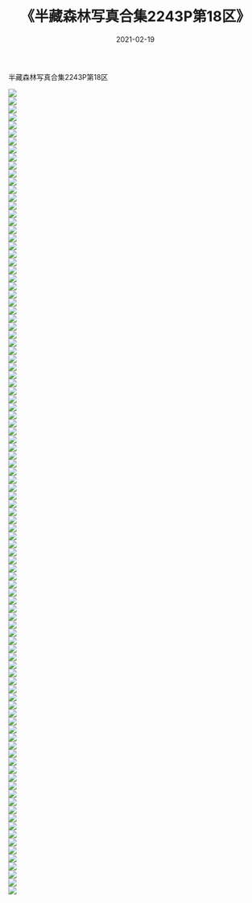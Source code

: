 ﻿---
layout: post
title:  《半藏森林写真合集2243P第18区》
date:   2021-02-19
img: http://img.660000.xyz/Sharelink/唯美/半藏森林写真合集2243P/半藏森林写真合集2243P第18区/000.jpg
categories: [美女, 清纯, 唯美]
---

半藏森林写真合集2243P第18区

  ![](http://img.660000.xyz/Sharelink/唯美/半藏森林写真合集2243P/半藏森林写真合集2243P第18区/001.jpg) <br> ![](http://img.660000.xyz/Sharelink/唯美/半藏森林写真合集2243P/半藏森林写真合集2243P第18区/002.jpg) <br> ![](http://img.660000.xyz/Sharelink/唯美/半藏森林写真合集2243P/半藏森林写真合集2243P第18区/003.jpg) <br> ![](http://img.660000.xyz/Sharelink/唯美/半藏森林写真合集2243P/半藏森林写真合集2243P第18区/004.jpg) <br> ![](http://img.660000.xyz/Sharelink/唯美/半藏森林写真合集2243P/半藏森林写真合集2243P第18区/005.jpg) <br> ![](http://img.660000.xyz/Sharelink/唯美/半藏森林写真合集2243P/半藏森林写真合集2243P第18区/006.jpg) <br> ![](http://img.660000.xyz/Sharelink/唯美/半藏森林写真合集2243P/半藏森林写真合集2243P第18区/007.jpg) <br> ![](http://img.660000.xyz/Sharelink/唯美/半藏森林写真合集2243P/半藏森林写真合集2243P第18区/008.jpg) <br> ![](http://img.660000.xyz/Sharelink/唯美/半藏森林写真合集2243P/半藏森林写真合集2243P第18区/009.jpg) <br> ![](http://img.660000.xyz/Sharelink/唯美/半藏森林写真合集2243P/半藏森林写真合集2243P第18区/010.jpg) <br> ![](http://img.660000.xyz/Sharelink/唯美/半藏森林写真合集2243P/半藏森林写真合集2243P第18区/011.jpg) <br> ![](http://img.660000.xyz/Sharelink/唯美/半藏森林写真合集2243P/半藏森林写真合集2243P第18区/012.jpg) <br> ![](http://img.660000.xyz/Sharelink/唯美/半藏森林写真合集2243P/半藏森林写真合集2243P第18区/013.jpg) <br> ![](http://img.660000.xyz/Sharelink/唯美/半藏森林写真合集2243P/半藏森林写真合集2243P第18区/014.jpg) <br> ![](http://img.660000.xyz/Sharelink/唯美/半藏森林写真合集2243P/半藏森林写真合集2243P第18区/015.jpg) <br> ![](http://img.660000.xyz/Sharelink/唯美/半藏森林写真合集2243P/半藏森林写真合集2243P第18区/016.jpg) <br> ![](http://img.660000.xyz/Sharelink/唯美/半藏森林写真合集2243P/半藏森林写真合集2243P第18区/017.jpg) <br> ![](http://img.660000.xyz/Sharelink/唯美/半藏森林写真合集2243P/半藏森林写真合集2243P第18区/018.jpg) <br> ![](http://img.660000.xyz/Sharelink/唯美/半藏森林写真合集2243P/半藏森林写真合集2243P第18区/019.jpg) <br> ![](http://img.660000.xyz/Sharelink/唯美/半藏森林写真合集2243P/半藏森林写真合集2243P第18区/020.jpg) <br> ![](http://img.660000.xyz/Sharelink/唯美/半藏森林写真合集2243P/半藏森林写真合集2243P第18区/021.jpg) <br> ![](http://img.660000.xyz/Sharelink/唯美/半藏森林写真合集2243P/半藏森林写真合集2243P第18区/022.jpg) <br> ![](http://img.660000.xyz/Sharelink/唯美/半藏森林写真合集2243P/半藏森林写真合集2243P第18区/023.jpg) <br> ![](http://img.660000.xyz/Sharelink/唯美/半藏森林写真合集2243P/半藏森林写真合集2243P第18区/024.jpg) <br> ![](http://img.660000.xyz/Sharelink/唯美/半藏森林写真合集2243P/半藏森林写真合集2243P第18区/025.jpg) <br> ![](http://img.660000.xyz/Sharelink/唯美/半藏森林写真合集2243P/半藏森林写真合集2243P第18区/026.jpg) <br> ![](http://img.660000.xyz/Sharelink/唯美/半藏森林写真合集2243P/半藏森林写真合集2243P第18区/027.jpg) <br> ![](http://img.660000.xyz/Sharelink/唯美/半藏森林写真合集2243P/半藏森林写真合集2243P第18区/028.jpg) <br> ![](http://img.660000.xyz/Sharelink/唯美/半藏森林写真合集2243P/半藏森林写真合集2243P第18区/029.jpg) <br> ![](http://img.660000.xyz/Sharelink/唯美/半藏森林写真合集2243P/半藏森林写真合集2243P第18区/030.jpg) <br> ![](http://img.660000.xyz/Sharelink/唯美/半藏森林写真合集2243P/半藏森林写真合集2243P第18区/031.jpg) <br> ![](http://img.660000.xyz/Sharelink/唯美/半藏森林写真合集2243P/半藏森林写真合集2243P第18区/032.jpg) <br> ![](http://img.660000.xyz/Sharelink/唯美/半藏森林写真合集2243P/半藏森林写真合集2243P第18区/033.jpg) <br> ![](http://img.660000.xyz/Sharelink/唯美/半藏森林写真合集2243P/半藏森林写真合集2243P第18区/034.jpg) <br> ![](http://img.660000.xyz/Sharelink/唯美/半藏森林写真合集2243P/半藏森林写真合集2243P第18区/035.jpg) <br> ![](http://img.660000.xyz/Sharelink/唯美/半藏森林写真合集2243P/半藏森林写真合集2243P第18区/036.jpg) <br> ![](http://img.660000.xyz/Sharelink/唯美/半藏森林写真合集2243P/半藏森林写真合集2243P第18区/037.jpg) <br> ![](http://img.660000.xyz/Sharelink/唯美/半藏森林写真合集2243P/半藏森林写真合集2243P第18区/038.jpg) <br> ![](http://img.660000.xyz/Sharelink/唯美/半藏森林写真合集2243P/半藏森林写真合集2243P第18区/039.jpg) <br> ![](http://img.660000.xyz/Sharelink/唯美/半藏森林写真合集2243P/半藏森林写真合集2243P第18区/040.jpg) <br> ![](http://img.660000.xyz/Sharelink/唯美/半藏森林写真合集2243P/半藏森林写真合集2243P第18区/041.jpg) <br> ![](http://img.660000.xyz/Sharelink/唯美/半藏森林写真合集2243P/半藏森林写真合集2243P第18区/042.jpg) <br> ![](http://img.660000.xyz/Sharelink/唯美/半藏森林写真合集2243P/半藏森林写真合集2243P第18区/043.jpg) <br> ![](http://img.660000.xyz/Sharelink/唯美/半藏森林写真合集2243P/半藏森林写真合集2243P第18区/044.jpg) <br> ![](http://img.660000.xyz/Sharelink/唯美/半藏森林写真合集2243P/半藏森林写真合集2243P第18区/045.jpg) <br> ![](http://img.660000.xyz/Sharelink/唯美/半藏森林写真合集2243P/半藏森林写真合集2243P第18区/046.jpg) <br> ![](http://img.660000.xyz/Sharelink/唯美/半藏森林写真合集2243P/半藏森林写真合集2243P第18区/047.jpg) <br> ![](http://img.660000.xyz/Sharelink/唯美/半藏森林写真合集2243P/半藏森林写真合集2243P第18区/048.jpg) <br> ![](http://img.660000.xyz/Sharelink/唯美/半藏森林写真合集2243P/半藏森林写真合集2243P第18区/049.jpg) <br> ![](http://img.660000.xyz/Sharelink/唯美/半藏森林写真合集2243P/半藏森林写真合集2243P第18区/050.jpg) <br> ![](http://img.660000.xyz/Sharelink/唯美/半藏森林写真合集2243P/半藏森林写真合集2243P第18区/051.jpg) <br> ![](http://img.660000.xyz/Sharelink/唯美/半藏森林写真合集2243P/半藏森林写真合集2243P第18区/052.jpg) <br> ![](http://img.660000.xyz/Sharelink/唯美/半藏森林写真合集2243P/半藏森林写真合集2243P第18区/053.jpg) <br> ![](http://img.660000.xyz/Sharelink/唯美/半藏森林写真合集2243P/半藏森林写真合集2243P第18区/054.jpg) <br> ![](http://img.660000.xyz/Sharelink/唯美/半藏森林写真合集2243P/半藏森林写真合集2243P第18区/055.jpg) <br> ![](http://img.660000.xyz/Sharelink/唯美/半藏森林写真合集2243P/半藏森林写真合集2243P第18区/056.jpg) <br> ![](http://img.660000.xyz/Sharelink/唯美/半藏森林写真合集2243P/半藏森林写真合集2243P第18区/057.jpg) <br> ![](http://img.660000.xyz/Sharelink/唯美/半藏森林写真合集2243P/半藏森林写真合集2243P第18区/058.jpg) <br> ![](http://img.660000.xyz/Sharelink/唯美/半藏森林写真合集2243P/半藏森林写真合集2243P第18区/059.jpg) <br> ![](http://img.660000.xyz/Sharelink/唯美/半藏森林写真合集2243P/半藏森林写真合集2243P第18区/060.jpg) <br> ![](http://img.660000.xyz/Sharelink/唯美/半藏森林写真合集2243P/半藏森林写真合集2243P第18区/061.jpg) <br> ![](http://img.660000.xyz/Sharelink/唯美/半藏森林写真合集2243P/半藏森林写真合集2243P第18区/062.jpg) <br> ![](http://img.660000.xyz/Sharelink/唯美/半藏森林写真合集2243P/半藏森林写真合集2243P第18区/063.jpg) <br> ![](http://img.660000.xyz/Sharelink/唯美/半藏森林写真合集2243P/半藏森林写真合集2243P第18区/064.jpg) <br> ![](http://img.660000.xyz/Sharelink/唯美/半藏森林写真合集2243P/半藏森林写真合集2243P第18区/065.jpg) <br> ![](http://img.660000.xyz/Sharelink/唯美/半藏森林写真合集2243P/半藏森林写真合集2243P第18区/066.jpg) <br> ![](http://img.660000.xyz/Sharelink/唯美/半藏森林写真合集2243P/半藏森林写真合集2243P第18区/067.jpg) <br> ![](http://img.660000.xyz/Sharelink/唯美/半藏森林写真合集2243P/半藏森林写真合集2243P第18区/068.jpg) <br> ![](http://img.660000.xyz/Sharelink/唯美/半藏森林写真合集2243P/半藏森林写真合集2243P第18区/069.jpg) <br> ![](http://img.660000.xyz/Sharelink/唯美/半藏森林写真合集2243P/半藏森林写真合集2243P第18区/070.jpg) <br> ![](http://img.660000.xyz/Sharelink/唯美/半藏森林写真合集2243P/半藏森林写真合集2243P第18区/071.jpg) <br> ![](http://img.660000.xyz/Sharelink/唯美/半藏森林写真合集2243P/半藏森林写真合集2243P第18区/072.jpg) <br> ![](http://img.660000.xyz/Sharelink/唯美/半藏森林写真合集2243P/半藏森林写真合集2243P第18区/073.jpg) <br> ![](http://img.660000.xyz/Sharelink/唯美/半藏森林写真合集2243P/半藏森林写真合集2243P第18区/074.jpg) <br> ![](http://img.660000.xyz/Sharelink/唯美/半藏森林写真合集2243P/半藏森林写真合集2243P第18区/075.jpg) <br> ![](http://img.660000.xyz/Sharelink/唯美/半藏森林写真合集2243P/半藏森林写真合集2243P第18区/076.jpg) <br> ![](http://img.660000.xyz/Sharelink/唯美/半藏森林写真合集2243P/半藏森林写真合集2243P第18区/077.jpg) <br> ![](http://img.660000.xyz/Sharelink/唯美/半藏森林写真合集2243P/半藏森林写真合集2243P第18区/078.jpg) <br> ![](http://img.660000.xyz/Sharelink/唯美/半藏森林写真合集2243P/半藏森林写真合集2243P第18区/079.jpg) <br> ![](http://img.660000.xyz/Sharelink/唯美/半藏森林写真合集2243P/半藏森林写真合集2243P第18区/080.jpg) <br> ![](http://img.660000.xyz/Sharelink/唯美/半藏森林写真合集2243P/半藏森林写真合集2243P第18区/081.jpg) <br> ![](http://img.660000.xyz/Sharelink/唯美/半藏森林写真合集2243P/半藏森林写真合集2243P第18区/082.jpg) <br> ![](http://img.660000.xyz/Sharelink/唯美/半藏森林写真合集2243P/半藏森林写真合集2243P第18区/083.jpg) <br> ![](http://img.660000.xyz/Sharelink/唯美/半藏森林写真合集2243P/半藏森林写真合集2243P第18区/084.jpg) <br> ![](http://img.660000.xyz/Sharelink/唯美/半藏森林写真合集2243P/半藏森林写真合集2243P第18区/085.jpg) <br> ![](http://img.660000.xyz/Sharelink/唯美/半藏森林写真合集2243P/半藏森林写真合集2243P第18区/086.jpg) <br> ![](http://img.660000.xyz/Sharelink/唯美/半藏森林写真合集2243P/半藏森林写真合集2243P第18区/087.jpg) <br> ![](http://img.660000.xyz/Sharelink/唯美/半藏森林写真合集2243P/半藏森林写真合集2243P第18区/088.jpg) <br> ![](http://img.660000.xyz/Sharelink/唯美/半藏森林写真合集2243P/半藏森林写真合集2243P第18区/089.jpg) <br> ![](http://img.660000.xyz/Sharelink/唯美/半藏森林写真合集2243P/半藏森林写真合集2243P第18区/090.jpg) <br> ![](http://img.660000.xyz/Sharelink/唯美/半藏森林写真合集2243P/半藏森林写真合集2243P第18区/091.jpg) <br> ![](http://img.660000.xyz/Sharelink/唯美/半藏森林写真合集2243P/半藏森林写真合集2243P第18区/092.jpg) <br> ![](http://img.660000.xyz/Sharelink/唯美/半藏森林写真合集2243P/半藏森林写真合集2243P第18区/093.jpg) <br> ![](http://img.660000.xyz/Sharelink/唯美/半藏森林写真合集2243P/半藏森林写真合集2243P第18区/094.jpg) <br> ![](http://img.660000.xyz/Sharelink/唯美/半藏森林写真合集2243P/半藏森林写真合集2243P第18区/095.jpg) <br> ![](http://img.660000.xyz/Sharelink/唯美/半藏森林写真合集2243P/半藏森林写真合集2243P第18区/096.jpg) <br> ![](http://img.660000.xyz/Sharelink/唯美/半藏森林写真合集2243P/半藏森林写真合集2243P第18区/097.jpg) <br> ![](http://img.660000.xyz/Sharelink/唯美/半藏森林写真合集2243P/半藏森林写真合集2243P第18区/098.jpg) <br> ![](http://img.660000.xyz/Sharelink/唯美/半藏森林写真合集2243P/半藏森林写真合集2243P第18区/099.jpg) <br> ![](http://img.660000.xyz/Sharelink/唯美/半藏森林写真合集2243P/半藏森林写真合集2243P第18区/100.jpg) <br>